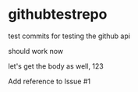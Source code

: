 # githubtestrepo
test commits for testing the github api

should work now

let's get the body as well, 123

Add reference to Issue #1
